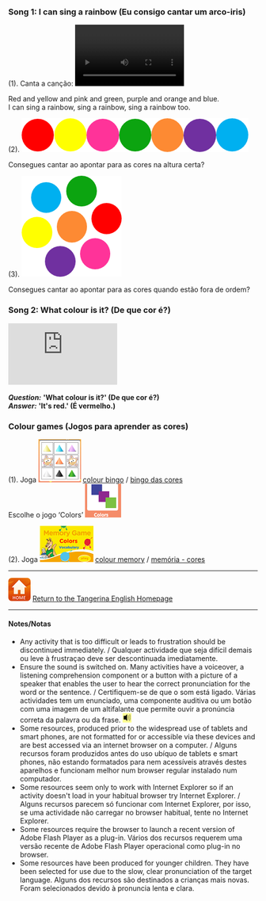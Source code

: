 ### Song 1: I can sing a rainbow (Eu consigo cantar um arco-iris)  

(1). Canta a canção: <video src="video/rainbow_colour_song_edited.mp4" width="220" height="124" controls preload></video>  

Red and yellow and pink and green, purple and orange and blue.  
I can sing a rainbow, sing a rainbow, sing a rainbow too.  

(2). ![colballtr](/images/colballtr.png) 

Consegues cantar ao apontar para as cores na altura certa? 

(3). ![colmix](/images/colmix.png)

Consegues cantar ao apontar para as cores quando estão fora de ordem?  

### Song 2: What colour is it? (De que cor é?)

<iframe width="220" height="124" src="https://www.youtube.com/embed/YyFLBTTAbSE" frameborder="0" allow="accelerometer; autoplay; clipboard-write; encrypted-media; gyroscope; picture-in-picture" allowfullscreen></iframe>  

***Question:*** **'What colour is it?' (De que cor é?)**  
***Answer:*** **'It's red.' (É vermelho.)**  

### Colour games (Jogos para aprender as cores)

(1). Joga [![cobi](/images/cobi.PNG)](http://www.abcya.com/shapes_colors_bingo.htm) [colour bingo](http://www.abcya.com/shapes_colors_bingo.htm) / [bingo das cores](http://www.abcya.com/shapes_colors_bingo.htm)  
Escolhe o jogo ‘Colors’ ![cobi2](/images/cobi2.PNG)

(2). Joga [![meco](/images/meco.PNG)](https://www.eslgamesplus.com/colors-vocabulary-esl-memory-game/) [colour memory](https://www.eslgamesplus.com/colors-vocabulary-esl-memory-game/) / [memória - cores](https://www.eslgamesplus.com/colors-vocabulary-esl-memory-game/)  

***
[![home](/images/home.PNG)](https://tangerina-pt.github.io/English) [Return to the Tangerina English Homepage](https://tangerina-pt.github.io/English)

***

#### Notes/Notas
* Any activity that is too difficult or leads to frustration should be discontinued immediately. / Qualquer actividade que seja difícil demais ou leve à frustraçao deve ser descontinuada imediatamente.
* Ensure the sound is switched on. Many activities have a voiceover, a listening comprehension component or a button with a picture of a speaker that enables the user to hear the correct pronunciation for the word or the sentence. / Certifiquem-se de que o som está ligado. Várias actividades tem um enunciado, uma componente auditiva ou um botão com uma imagem de um altifalante que permite ouvir a pronúncia correta da palavra ou da frase. ![spkr2](/images/spkr2.PNG)
* Some resources, produced prior to the widespread use of tablets and smart phones, are not formatted for or accessible via these devices and are best accessed via an internet browser on a computer. / Alguns recursos foram produzidos antes do uso ubíquo de tablets e smart phones, não estando formatados para nem acessíveis através destes aparelhos e funcionam melhor num browser regular instalado num computador.
* Some resources seem only to work with Internet Explorer so if an activity doesn't load in your habitual browser try Internet Explorer. / Alguns recursos parecem só funcionar com Internet Explorer, por isso, se uma actividade não carregar no browser habitual, tente no Internet Explorer.
* Some resources require the browser to launch a recent version of Adobe Flash Player as a plug-in. Vários dos recursos requerem uma versão recente de Adobe Flash Player operacional como plug-in no browser.
* Some resources have been produced for younger children. They have been selected for use due to the slow, clear pronunciation of the target language. Alguns dos recursos são destinados a crianças mais novas. Foram selecionados devido à pronuncia lenta e clara.
